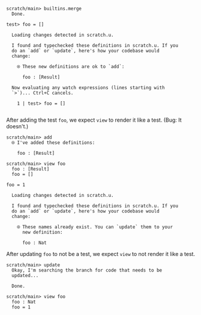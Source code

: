 ``` ucm
scratch/main> builtins.merge
  Done.

```

``` unison
test> foo = []
```

``` ucm :added-by-ucm
  Loading changes detected in scratch.u.

  I found and typechecked these definitions in scratch.u. If you
  do an `add` or `update`, here's how your codebase would
  change:
  
    ⍟ These new definitions are ok to `add`:
    
      foo : [Result]
  
  Now evaluating any watch expressions (lines starting with
  `>`)... Ctrl+C cancels.

    1 | test> foo = []
    

```

After adding the test `foo`, we expect `view` to render it like a test. (Bug: It doesn't.)

``` ucm
scratch/main> add
  ⍟ I've added these definitions:
  
    foo : [Result]

scratch/main> view foo
  foo : [Result]
  foo = []

```

``` unison
foo = 1
```

``` ucm :added-by-ucm
  Loading changes detected in scratch.u.

  I found and typechecked these definitions in scratch.u. If you
  do an `add` or `update`, here's how your codebase would
  change:
  
    ⍟ These names already exist. You can `update` them to your
      new definition:
    
      foo : Nat

```

After updating `foo` to not be a test, we expect `view` to not render it like a test.

``` ucm
scratch/main> update
  Okay, I'm searching the branch for code that needs to be
  updated...

  Done.

scratch/main> view foo
  foo : Nat
  foo = 1

```
